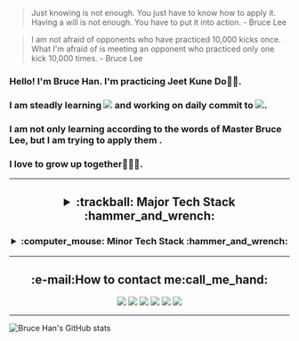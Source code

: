 > Just knowing is not enough. You just have to know how to apply it. Having a will is not enough. You have to put it into action. - Bruce Lee

> I am not afraid of opponents who have practiced 10,000 kicks once. What I'm afraid of is meeting an opponent who practiced only one kick 10,000 times. - Bruce Lee
  
### Hello! I'm Bruce Han. I'm practicing Jeet Kune Do:martial_arts_uniform::boxing_glove:.
### I am steadly learning <img src="https://img.shields.io/badge/Spring-6DB33F?style=flat-square&logo=Spring&logoColor=white"/> and working on daily commit to <img src="https://img.shields.io/badge/GitHub-181717?style=flat-square&logo=GitHub&logoColor=white"/>.
### I am not only learning according to the words of Master Bruce Lee, but I am trying to apply them .
### I love to grow up together:people_holding_hands:. 
<hr>

<div align='center'>
  <h2>
    <details>
      <summary>:trackball: Major Tech Stack :hammer_and_wrench:</summary>
      <p>
        <div>
          <img src="https://img.shields.io/badge/Java-007396?style=flat-square&logo=Java&logoColor=white"/> &nbsp
        </div>
      </p>
      <p>
        <div>
          <img src="https://img.shields.io/badge/Spring-6DB33F?style=flat-square&logo=Spring&logoColor=white"/> &nbsp
          <img src="https://img.shields.io/badge/Spring%20Boot-6DB33F?style=flat-square&logo=SpringBoot&logoColor=white"/> &nbsp
          <img src="https://img.shields.io/badge/Spring%20Security-6DB33F?style=flat-square&logo=SpringSecurity&logoColor=white"/> &nbsp
        </div>
      </p>
      <p>
        <div>
          <img src="https://img.shields.io/badge/JPA-FFFFFF?style=flat-square&logo=JPA&logoColor=black"/> &nbsp
        </div>
      </p>
      <p>
        <div>
          <img src="https://img.shields.io/badge/JUnit5-25A162?style=flat-square&logo=JUnit5&logoColor=white"/> &nbsp
        </div>
      </p>
      <p>
        <div>
          <img src="https://img.shields.io/badge/Gradle-02303A?style=flat-square&logo=Gradle&logoColor=black"/> &nbsp
          <img src="https://img.shields.io/badge/Maven-C71A36?style=flat-square&logo=ApacheMaven&logoColor=black"/> &nbsp
        </div>
      </p>
      <p>
        <div>
          <img src="https://img.shields.io/badge/Eclipse%20IDE-2C2255?style=flat-square&logo=EclipseIDE&logoColor=white"/> &nbsp
          <img src="https://img.shields.io/badge/IntelliJ%20IDEA-FFFFFF?style=flat-square&logo=IntelliJIDEA&logoColor=black"/> &nbsp
          <img src="https://img.shields.io/badge/Visual%20Studio%20Code-007ACC?style=flat-square&logo=VisualStudioCode&logoColor=black"/> &nbsp
          <img src="https://img.shields.io/badge/Vim-019733?style=flat-square&logo=Vim&logoColor=black"/> &nbsp
        </div>
      </p>
      <hr>
      <p>
        <div>
          <img src="https://img.shields.io/badge/Amazon%20AWS-232F3E?style=flat-square&logo=Amazon%20AWS&logoColor=black"/> &nbsp
        </div>
      </p>
      <p>
        <div>
          <img src="https://img.shields.io/badge/MySQL-4479A1?style=flat-square&logo=MySQL&logoColor=black"/> &nbsp
          <img src="https://img.shields.io/badge/MariaDB-003545?style=flat-square&logo=MariaDB&logoColor=black"/> &nbsp
          <img src="https://img.shields.io/badge/Oracle-F80000?style=flat-square&logo=Oracle&logoColor=black"/> &nbsp
        </div>
      </p>
      <p>
        <div>
          <img src="https://img.shields.io/badge/Travis%20CI-3EAAAF?style=flat-square&logo=Travis%20CI&logoColor=black"/> &nbsp
        </div>
      </p>
      <p>
        <div>
          <img src="https://img.shields.io/badge/Apache%20Tomcat-F8DC75?style=flat-square&logo=ApacheTomcat&logoColor=black"/> &nbsp
        </div>
      </p>
      <hr>
      <p>
        <div>
          <img src="https://img.shields.io/badge/Thymeleaf-005F0F?style=flat-square&logo=Thymeleaf&logoColor=black"/> &nbsp
    <img src="https://img.shields.io/badge/Mustache-981E32?style=flat-square&logo=Mustache&logoColor=black"/> &nbsp
        </div>
      </p>
      <hr>
      <p>
        <div>
          <img src="https://img.shields.io/badge/Git-F05032?style=flat-square&logo=Git&logoColor=black"/> &nbsp
          <img src="https://img.shields.io/badge/GitHub-181717?style=flat-square&logo=GitHub&logoColor=white"/> &nbsp
          <img src="https://img.shields.io/badge/Bitbucket-0052CC?style=flat-square&logo=Bitbucket&logoColor=black"/> &nbsp
          <img src="https://img.shields.io/badge/Sourcetree-0052CC?style=flat-square&logo=Sourcetree&logoColor=black"/> &nbsp
          <img src="https://img.shields.io/badge/Swagger-85EA2D?style=flat-square&logo=Swagger&logoColor=black"/> &nbsp
        </div>
      </p>
    </details>
  </h2>
</div>

<div align='center'>
  <h3>
    <details>
      <summary>:computer_mouse: Minor Tech Stack :hammer_and_wrench:</summary>
      <p>
        <div>
          <img src="https://img.shields.io/badge/Node.js-339933?style=flat-square&logo=Node.js&logoColor=white"/> &nbsp
        </div>
      </p>
      <p>
        <div>
          <img src="https://img.shields.io/badge/Express-000000?style=flat-square&logo=Express&logoColor=white"/> &nbsp
          <img src="https://img.shields.io/badge/Koa-33333D?style=flat-square&logo=Koa&logoColor=white"/> &nbsp
        </div>
      </p>
      <p>
        <div>
          <img src="https://img.shields.io/badge/Sequelize-52B0E7?style=flat-square&logo=Sequelize&logoColor=black"/> &nbsp
        </div>
      </p>
      <hr>
      <p>
        <div>
          <img src="https://img.shields.io/badge/MongoDB-47A248?style=flat-square&logo=MongoDB&logoColor=black"/> &nbsp
        </div>
      </p>
      <hr>
      <p>
        <div>
          <img src="https://img.shields.io/badge/HTML5-E34F26?style=flat-square&logo=HTML5&logoColor=black"/> &nbsp
          <img src="https://img.shields.io/badge/CSS3-1572B6?style=flat-square&logo=CSS3&logoColor=black"/> &nbsp
          <img src="https://img.shields.io/badge/Bootstrap-7952B3?style=flat-square&logo=Bootstrap&logoColor=white"/> &nbsp
          <img src="https://img.shields.io/badge/JavaScript-F7DF1E?style=flat-square&logo=JavaScript&logoColor=black"/> &nbsp
        </div>
      </p>
    </details>
  </h3>
</div>

<hr>

<h2 align="center"><b>:e-mail:How to contact me:call_me_hand:</b></h2>
<p align="center">
  <a href="mailto:intrager@naver.com"><img src="https://img.shields.io/badge/Naver%20mail-03C75A?style=flat-square&logo=Naver&logoColor=white"/></a>
  <a href="mailto:intragerhan@gmail.com"><img src="https://img.shields.io/badge/Gmail-EA4335?style=flat-square&logo=Gmail&logoColor=white"/></a>
  <a href="https://velog.io/@brucehan"><img src="https://img.shields.io/badge/Velog-20C997?style=flat-square&logo=Velog&logoColor=white"/></a>
  <a href="https://www.facebook.com/hanjeongsoo"><img src="https://img.shields.io/badge/Facebook-1877F2?style=flat-square&logo=Facebook&logoColor=white"/></a>
  <a href="https://www.linkedin.com/in/%EC%A0%95%EC%88%98-%ED%95%9C-7b8802230"><img src="https://img.shields.io/badge/LinkedIn-0A66C2?style=flat-square&logo=LinkedIn&logoColor=white"/></a>
<!--   <a href="https://brucehan.tistory.com/"><img src="https://img.shields.io/badge/Tistory-181A1D?style=flat-square&logo=Tistory&logoColor=white"/></a>
  <a href="https://brunch.co.kr/@3e8a6ea6e0604ba"><img src="https://img.shields.io/badge/Brunch-343434?style=flat-square&logo=Brunch&logoColor=white"/></a> -->
  <a href="https://www.instagram.com/bruce_h_/"><img src="https://img.shields.io/badge/Instagram-E4405F?style=flat-square&logo=Instagram&logoColor=white"/></a>
</p>

<hr>

![Bruce Han's GitHub stats](https://github-readme-stats.vercel.app/api?username=intrager&show_icons=true&theme=radical&include_all_commits=false&align=center)


